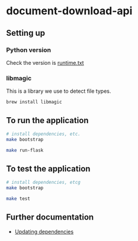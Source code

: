# document-download-api

## Setting up

### Python version

Check the version is [runtime.txt](runtime.txt)

### libmagic

This is a library we use to detect file types.

```
brew install libmagic
```

## To run the application

```bash
# install dependencies, etc.
make bootstrap

make run-flask
```

## To test the application

```bash
# install dependencies, etcg
make bootstrap

make test
```

## Further documentation

- [Updating dependencies](https://github.com/alphagov/notifications-manuals/wiki/Dependencies)
